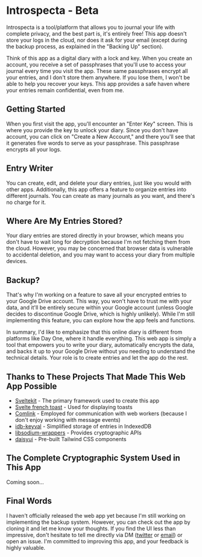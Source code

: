 # Introspecta - Beta

Introspecta is a tool/platform that allows you to journal your life with complete privacy, and the best part is, it's entirely free! This app doesn't store your logs in the cloud, nor does it ask for your email (except during the backup process, as explained in the "Backing Up" section).

Think of this app as a digital diary with a lock and key. When you create an account, you receive a set of passphrases that you'll use to access your journal every time you visit the app. These same passphrases encrypt all your entries, and I don't store them anywhere. If you lose them, I won't be able to help you recover your keys. This app provides a safe haven where your entries remain confidential, even from me.

## Getting Started

When you first visit the app, you'll encounter an "Enter Key" screen. This is where you provide the key to unlock your diary. Since you don't have account, you can click on "Create a New Account," and there you'll see that it generates five words to serve as your passphrase. This passphrase encrypts all your logs.

## Entry Writer

You can create, edit, and delete your diary entries, just like you would with other apps. Additionally, this app offers a feature to organize entries into different journals. You can create as many journals as you want, and there's no charge for it.

## Where Are My Entries Stored?

Your diary entries are stored directly in your browser, which means you don't have to wait long for decryption because I'm not fetching them from the cloud. However, you may be concerned that browser data is vulnerable to accidental deletion, and you may want to access your diary from multiple devices.

## Backup?

That's why I'm working on a feature to save all your encrypted entries to your Google Drive account. This way, you won't have to trust me with your data, and it'll be entirely secure within your Google account (unless Google decides to discontinue Google Drive, which is highly unlikely). While I'm still implementing this feature, you can explore how the app feels and functions.

In summary, I'd like to emphasize that this online diary is different from platforms like Day One, where it handle everything. This web app is simply a tool that empowers you to write your diary, automatically encrypts the data, and backs it up to your Google Drive without you needing to understand the technical details. Your role is to create entries and let the app do the rest.

## Thanks to These Projects That Made This Web App Possible

- [Sveltekit](https://kit.svelte.dev/) - The primary framework used to create this app
- [Svelte french toast](https://svelte-french-toast.com/) - Used for displaying toasts
- [Comlink](https://github.com/GoogleChromeLabs/comlink) - Employed for communication with web workers (because I don't enjoy working with message events)
- [idb-keyval](https://github.com/jakearchibald/idb-keyval) - Simplified storage of entries in IndexedDB
- [libsodium-wrappers](https://www.npmjs.com/package/libsodium-wrappers) - Provides cryptographic APIs
- [daisyui](https://daisyui.com/) - Pre-built Tailwind CSS components

## The Complete Cryptographic System Used in This App

Coming soon...

## Final Words

I haven't officially released the web app yet because I'm still working on implementing the backup system. However, you can check out the app by cloning it and let me know your thoughts. If you find the UI less than impressive, don't hesitate to tell me directly via DM ([twitter](https://twitter.com/Roopkd_) or [email](mailto:roopkumards@gmail.com)) or open an issue. I'm committed to improving this app, and your feedback is highly valuable.
